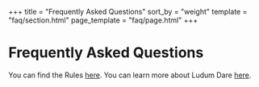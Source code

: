 +++
title = "Frequently Asked Questions"
sort_by = "weight"
template = "faq/section.html"
page_template = "faq/page.html"
+++
# Frequently Asked Questions
You can find the Rules [here](/rules/). You can learn more about Ludum Dare [here](/about/).
